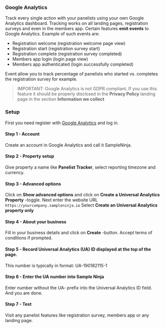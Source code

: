 ### Google Analytics

Track every single action with your panelists using your own Google Analytics dashboard. Tracking works on all landing pages, 
registration surveys and even in the members app. Certain features **emit events** to Google Analytics. Example of such events are:

- Registration welcome (registration welcome page view)
- Registration start (registration survey start)
- Registration complete (registration survey completed)
- Members app login (login page view)
- Members app authenticated (login successfully completed)

Event allow you to track percentage of panelists who started vs. completes the registration survey for example.

> IMPORTANT: Google Analytics is not GDPR compliant. If you use this feature it should be properly disclosed in the **Privacy Policy** landing page in the section **Information we collect**

### Setup

First you need register with [Google Analytics](https://analytics.google.com) and log in.

#### Step 1 - Account
Create an account in Google Analytics and call it SampleNinja.

#### Step 2 - Property setup
Give property a name like **Panelist Tracker**, select reporting timezone and currency.

#### Step 3 - Advanced options
Click on **Show advanced options** and click on **Create a Universal Analytics Property** -toggle. Next enter the website URL
```https://yourcompany.sampleninja.io```
Select **Create an Universal Analytics property only**

#### Step 4 - About your business
Fill in your business details and click on **Create** -button. Accept terms of conditions if prompted.

#### Step 5 - Record Universal Analytics (UA) ID displayed at the top of the page.
This number is typically in format: UA-190182115-1

#### Step 6 - Enter the UA number into Sample Ninja
Enter number without the UA- prefix into the Universal Analytics ID field. And you are done. 

#### Step 7 - Test
Visit any panelist features like registration survey, members app or any landing page.

